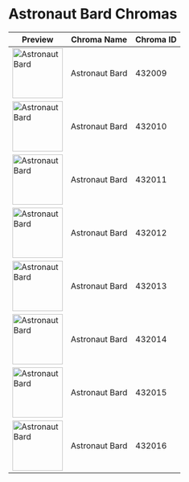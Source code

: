 # Astronaut Bard Chromas

| Preview | Chroma Name | Chroma ID |
|---|---|---|
| <img src='https://raw.communitydragon.org/latest/plugins/rcp-be-lol-game-data/global/default/v1/champion-chroma-images/432/432009.png' alt='Astronaut Bard' width='100'> | Astronaut Bard | 432009 |
| <img src='https://raw.communitydragon.org/latest/plugins/rcp-be-lol-game-data/global/default/v1/champion-chroma-images/432/432010.png' alt='Astronaut Bard' width='100'> | Astronaut Bard | 432010 |
| <img src='https://raw.communitydragon.org/latest/plugins/rcp-be-lol-game-data/global/default/v1/champion-chroma-images/432/432011.png' alt='Astronaut Bard' width='100'> | Astronaut Bard | 432011 |
| <img src='https://raw.communitydragon.org/latest/plugins/rcp-be-lol-game-data/global/default/v1/champion-chroma-images/432/432012.png' alt='Astronaut Bard' width='100'> | Astronaut Bard | 432012 |
| <img src='https://raw.communitydragon.org/latest/plugins/rcp-be-lol-game-data/global/default/v1/champion-chroma-images/432/432013.png' alt='Astronaut Bard' width='100'> | Astronaut Bard | 432013 |
| <img src='https://raw.communitydragon.org/latest/plugins/rcp-be-lol-game-data/global/default/v1/champion-chroma-images/432/432014.png' alt='Astronaut Bard' width='100'> | Astronaut Bard | 432014 |
| <img src='https://raw.communitydragon.org/latest/plugins/rcp-be-lol-game-data/global/default/v1/champion-chroma-images/432/432015.png' alt='Astronaut Bard' width='100'> | Astronaut Bard | 432015 |
| <img src='https://raw.communitydragon.org/latest/plugins/rcp-be-lol-game-data/global/default/v1/champion-chroma-images/432/432016.png' alt='Astronaut Bard' width='100'> | Astronaut Bard | 432016 |
